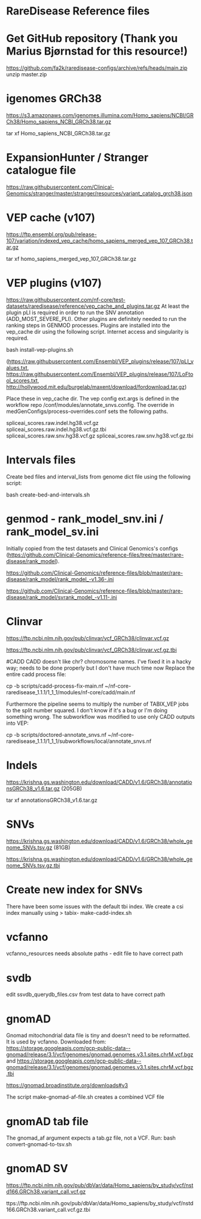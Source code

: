 # RareDisease Reference files

# Get GitHub repository (Thank you Marius Bjørnstad for this resource!)
https://github.com/fa2k/raredisease-configs/archive/refs/heads/main.zip
unzip master.zip

# igenomes GRCh38
https://s3.amazonaws.com/igenomes.illumina.com/Homo_sapiens/NCBI/GRCh38/Homo_sapiens_NCBI_GRCh38.tar.gz

tar xf Homo_sapiens_NCBI_GRCh38.tar.gz

# ExpansionHunter / Stranger catalogue file
https://raw.githubusercontent.com/Clinical-Genomics/stranger/master/stranger/resources/variant_catalog_grch38.json

# VEP cache (v107)
https://ftp.ensembl.org/pub/release-107/variation/indexed_vep_cache/homo_sapiens_merged_vep_107_GRCh38.tar.gz

tar xf homo_sapiens_merged_vep_107_GRCh38.tar.gz

# VEP plugins (v107)
https://raw.githubusercontent.com/nf-core/test-datasets/raredisease/reference/vep_cache_and_plugins.tar.gz
At least the plugin pLI is required in order to run the SNV annotation (ADD_MOST_SEVERE_PLI). Other plugins are definitely needed to run the ranking steps in GENMOD processes. Plugins are installed into the vep_cache dir using the following script. Internet access and singularity is required.

bash install-vep-plugins.sh

(https://raw.githubusercontent.com/Ensembl/VEP_plugins/release/107/pLI_values.txt, https://raw.githubusercontent.com/Ensembl/VEP_plugins/release/107/LoFtool_scores.txt, http://hollywood.mit.edu/burgelab/maxent/download/fordownload.tar.gz)

Place these in vep_cache dir. The vep config ext.args is defined in the workflow repo <raredisease>/conf/modules/annotate_snvs.config. The override in medGenConfigs/process-overrides.conf sets the following paths.

spliceai_scores.raw.indel.hg38.vcf.gz
spliceai_scores.raw.indel.hg38.vcf.gz.tbi
spliceai_scores.raw.snv.hg38.vcf.gz
spliceai_scores.raw.snv.hg38.vcf.gz.tbi

# Intervals files
Create bed files and interval_lists from genome dict file using the following script:

bash create-bed-and-intervals.sh


# genmod - rank_model_snv.ini / rank_model_sv.ini
Initially copied from the test datasets and Clinical Genomics's configs (https://github.com/Clinical-Genomics/reference-files/tree/master/rare-disease/rank_model).

https://github.com/Clinical-Genomics/reference-files/blob/master/rare-disease/rank_model/rank_model_-v1.36-.ini

https://github.com/Clinical-Genomics/reference-files/blob/master/rare-disease/rank_model/svrank_model_-v1.11-.ini

# Clinvar
https://ftp.ncbi.nlm.nih.gov/pub/clinvar/vcf_GRCh38/clinvar.vcf.gz

https://ftp.ncbi.nlm.nih.gov/pub/clinvar/vcf_GRCh38/clinvar.vcf.gz.tbi


#CADD
CADD doesn't like chr? chromosome names. I've fixed it in a hacky way; needs to be done properly but I don't have much time now Replace the entire cadd process file:

cp -b scripts/cadd-process-fix-main.nf ~/nf-core-raredisease_1.1.1/1_1_1/modules/nf-core/cadd/main.nf

Furthermore the pipeline seems to multiply the number of TABIX_VEP jobs to the split number squared. I don't know if it's a bug or I'm doing something wrong. The subworkflow was modified to use only CADD outputs into VEP:

cp -b scripts/doctored-annotate_snvs.nf ~/nf-core-raredisease_1.1.1/1_1_1/subworkflows/local/annotate_snvs.nf

# Indels
https://krishna.gs.washington.edu/download/CADD/v1.6/GRCh38/annotationsGRCh38_v1.6.tar.gz (205GB)

tar xf annotationsGRCh38_v1.6.tar.gz

# SNVs
https://krishna.gs.washington.edu/download/CADD/v1.6/GRCh38/whole_genome_SNVs.tsv.gz (81GB)

https://krishna.gs.washington.edu/download/CADD/v1.6/GRCh38/whole_genome_SNVs.tsv.gz.tbi

# Create new index for SNVs
There have been some issues with the default tbi index. We create a csi index manually using > tabix- make-cadd-index.sh

# vcfanno
vcfanno_resources needs absolute paths - edit file to have correct path

# svdb
edit ssvdb_querydb_files.csv from test data to have correct path

# gnomAD
Gnomad mitochondrial data file is tiny and doesn't need to be reformatted. It is used by vcfanno. Downloaded from:
https://storage.googleapis.com/gcp-public-data--gnomad/release/3.1/vcf/genomes/gnomad.genomes.v3.1.sites.chrM.vcf.bgz
and
https://storage.googleapis.com/gcp-public-data--gnomad/release/3.1/vcf/genomes/gnomad.genomes.v3.1.sites.chrM.vcf.bgz.tbi

https://gnomad.broadinstitute.org/downloads#v3

The script make-gnomad-af-file.sh creates a combined VCF file
  
# gnomAD tab file
The gnomad_af argument expects a tab.gz file, not a VCF. Run:
bash convert-gnomad-to-tsv.sh

# gnomAD SV
https://ftp.ncbi.nlm.nih.gov/pub/dbVar/data/Homo_sapiens/by_study/vcf/nstd166.GRCh38.variant_call.vcf.gz

ttps://ftp.ncbi.nlm.nih.gov/pub/dbVar/data/Homo_sapiens/by_study/vcf/nstd166.GRCh38.variant_call.vcf.gz.tbi


